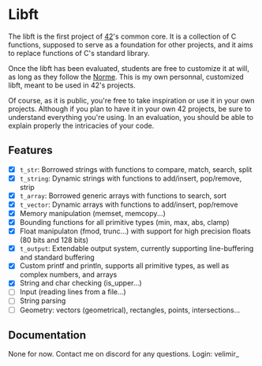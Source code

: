 # Libft

The libft is the first project of [42](https://42.fr/en/homepage/)'s common core. It is a collection of C functions, supposed to serve as a foundation for other projects, and it aims to replace functions of C's standard library.

Once the libft has been evaluated, students are free to customize it at will, as long as they follow the [Norme](https://github.com/42School/norminette). This is my own personnal, customized libft, meant to be used in 42's projects.

Of course, as it is public, you're free to take inspiration or use it in your own projects. Although if you plan to have it in your own 42 projects, be sure to understand everything you're using. In an evaluation, you should be able to explain properly the intricacies of your code.

## Features

- [x] `t_str`: Borrowed strings with functions to compare, match, search, split
- [x] `t_string`: Dynamic strings with functions to add/insert, pop/remove, strip
- [x] `t_array`: Borrowed generic arrays with functions to search, sort
- [x] `t_vector`: Dynamic arrays with functions to add/insert, pop/remove
- [x] Memory manipulation (memset, memcopy...)
- [x] Bounding functions for all primitive types (min, max, abs, clamp)
- [x] Float manipulaton (fmod, trunc...) with support for high precision floats (80 bits and 128 bits)
- [x] `t_output`: Extendable output system, currently supporting line-buffering and standard buffering
- [x] Custom printf and println, supports all primitive types, as well as complex numbers, and arrays
- [x] String and char checking (is_upper...)
- [ ] Input (reading lines from a file...)
- [ ] String parsing
- [ ] Geometry: vectors (geometrical), rectangles, points, intersections...

## Documentation

None for now. Contact me on discord for any questions. Login: velimir_